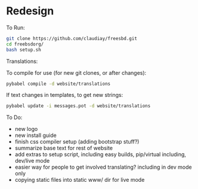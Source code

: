 Redesign
============

To Run:
```bash
git clone https://github.com/claudiay/freesbd.git
cd freebsdorg/
bash setup.sh
```

Translations:

To compile for use (for new git clones, or after changes):
```bash
pybabel compile -d website/translations
```

If text changes in templates, to get new strings:
```bash
pybabel update -i messages.pot -d website/translations
```

To Do:
* new logo
* new install guide
* finish css compiler setup (adding bootstrap stuff?)
* summarize base text for rest of website
* add extras to setup script, including easy builds, pip/virtual including, dev/live mode
* easier way for people to get involved translating? including in dev mode only
* copying static files into static www/ dir for live mode

